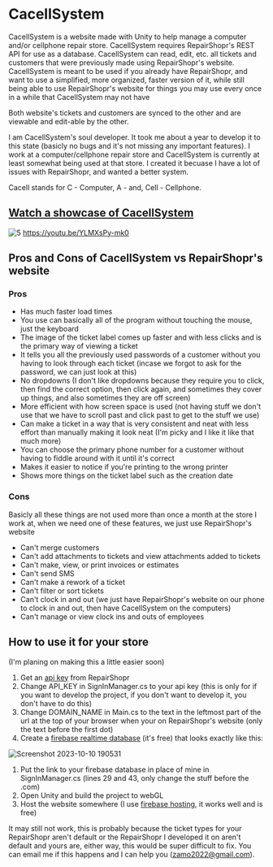 # CacellSystem
CacellSystem is a website made with Unity to help manage a computer and/or cellphone repair store. CacellSystem requires RepairShopr's REST API for use as a database. CacellSystem can read, edit, etc. all tickets and customers that were previously made using RepairShopr's website. CacellSystem is meant to be used if you already have RepairShopr, and want to use a simplified, more organized, faster version of it, while still being able to use RepairShopr's website for things you may use every once in a while that CacellSystem may not have

Both website's tickets and customers are synced to the other and are viewable and edit-able by the other.

I am CacellSystem's soul developer. It took me about a year to develop it to this state (basicly no bugs and it's not missing any important features). I work at a computer/cellphone repair store and CacellSystem is currently at least somewhat being used at that store. I created it becuase I have a lot of issues with RepairShopr, and wanted a better system.

Cacell stands for C - Computer, A - and, Cell - Cellphone.

## [Watch a showcase of CacellSystem](https://youtu.be/YLMXsPy-mk0)
![5](https://github.com/zane222/CacellSystem/assets/51272566/15129915-8fdb-4476-8f83-a7a3404efbce)
https://youtu.be/YLMXsPy-mk0

## Pros and Cons of CacellSystem vs RepairShopr's website
### Pros
* Has much faster load times
* You use can basically all of the program without touching the mouse, just the keyboard
* The image of the ticket label comes up faster and with less clicks and is the primary way of viewing a ticket
* It tells you all the previously used passwords of a customer without you having to look through each ticket (incase we forgot to ask for the password, we can just look at this)
* No dropdowns (I don't like dropdowns because they require you to click, then find the correct option, then click again, and sometimes they cover up things, and also sometimes they are off screen)
* More efficient with how screen space is used (not having stuff we don't use that we have to scroll past and click past to get to the stuff we use)
* Can make a ticket in a way that is very consistent and neat with less effort than manually making it look neat (I'm picky and I like it like that much more)
* You can choose the primary phone number for a customer without having to fiddle around with it until it's correct
* Makes it easier to notice if you're printing to the wrong printer
* Shows more things on the ticket label such as the creation date

### Cons
Basicly all these things are not used more than once a month at the store I work at, when we need one of these features, we just use RepairShopr's website
* Can't merge customers
* Can't add attachments to tickets and view attachments added to tickets
* Can't make, view, or print invoices or estimates
* Can't send SMS
* Can't make a rework of a ticket
* Can't filter or sort tickets
* Can't clock in and out (we just have RepairShopr's website on our phone to clock in and out, then have CacellSystem on the computers)
* Can't manage or view clock ins and outs of employees

## How to use it for your store
(I'm planing on making this a little easier soon)
1. Get an [api key](https://feedback.repairshopr.com/knowledgebase/articles/376312-repairshopr-rest-api-build-custom-extensions-app) from RepairShopr
1. Change API_KEY in SignInManager.cs to your api key (this is only for if you want to develop the project, if you don't want to develop it, you don't have to do this)
1. Change DOMAIN_NAME in Main.cs to the text in the leftmost part of the url at the top of your browser when your on RepairShopr's website (only the text before the first dot)
1. Create a [firebase realtime database](https://console.firebase.google.com/) (it's free) that looks exactly like this:

  ![Screenshot 2023-10-10 190531](https://github.com/zane222/CacellSystem/assets/51272566/1c465bf3-34c4-4e33-b573-be3aeb91ad33)
1. Put the link to your firebase database in place of mine in SignInManager.cs (lines 29 and 43, only change the stuff before the .com)
1. Open Unity and build the project to webGL
1. Host the website somewhere (I use [firebase hosting](https://firebase.google.com/docs/cli), it works well and is free)

It may still not work, this is probably because the ticket types for your RepairShopr aren't default or the RepairShopr I developed it on aren't default and yours are, either way, this would be super difficult to fix. You can email me if this happens and I can help you (zamo2022@gmail.com).
